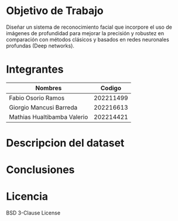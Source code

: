 # Objetivo de Trabajo

Diseñar un sistema de reconocimiento facial que incorpore el uso de imágenes de profundidad para mejorar la precisión y robustez en comparación con métodos clásicos y basados en redes neuronales profundas (Deep networks).

# Integrantes

Nombres                     | Codigo
---                         | ---
Fabio Osorio Ramos          | 202211499
Giorgio Mancusi Barreda     | 202216613
Mathias Hualtibamba Valerio |202214421 

# Descripcion del dataset

# Conclusiones



# Licencia

BSD 3-Clause License